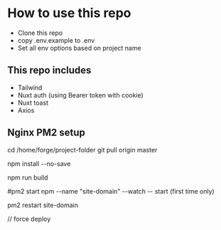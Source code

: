 # How to use this repo

-   Clone this repo
-   copy .env.example to .env
-   Set all env options based on project name

## This repo includes

-   Tailwind
-   Nuxt auth (using Bearer token with cookie)
-   Nuxt toast
-   Axios

## Nginx PM2 setup

cd /home/forge/project-folder
git pull origin master

npm install --no-save

npm run build

#pm2 start npm --name "site-domain" --watch -- start (first time only)

pm2 restart site-domain

// force deploy
